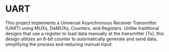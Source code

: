 # UART
This project implements a Universal Asynchronous Receiver Transmitter (UART) using MUXs, DeMUXs, Counters, and Registers. Unlike traditional designs that use a register to load data manually at the transmitter (Tx), this design utilizes an 8-bit counter to automatically generate and send data, simplifying the process and reducing manual input.
